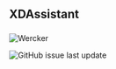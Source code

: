 ## XDAssistant

### 
![Wercker](https://img.shields.io/wercker/ci/wercker/docs.svg)

![GitHub issue last update](https://img.shields.io/github/issues/detail/last-update/badges/shields/979.svg)
